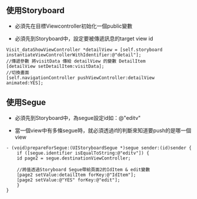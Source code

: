 ## 使用Storyboard
* 必須先在目標Viewcontroller初始化一個public變數

* 必須先到Storyboard中，設定要被傳遞訊息的target view id
```
Visit_dataShowViewController *detailView = [self.storyboard instantiateViewControllerWithIdentifier:@"detail"];
//傳遞參數 將visitData 傳給 detailView 的變數 DetailItem
[detailView setDetailItem:visitData];
//切換畫面
[self.navigationController pushViewController:detailView animated:YES];
```

## 使用Segue

* 必須先到Storyboard中，為segue設定id如：@"editv" 

* 當一個view中有多條segue時，就必須透過if的判斷來知道要push的是哪一個view
```
- (void)prepareForSegue:(UIStoryboardSegue *)segue sender:(id)sender {
    if ([segue.identifier isEqualToString:@"editv"]) {
    id page2 = segue.destinationViewController;

    //將值透過Storyboard Segue帶給頁面2的IdItem & edit變數
    [page2 setValue:detailItem forKey:@"IdItem"];
    [page2 setValue:@"YES" forKey:@"edit"];
    }
}
```

